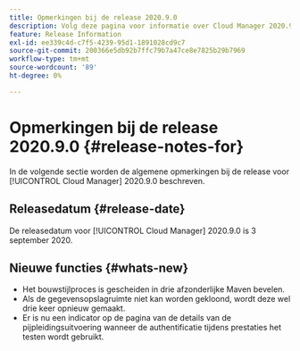 ```yaml
---
title: Opmerkingen bij de release 2020.9.0
description: Volg deze pagina voor informatie over Cloud Manager 2020.9.0
feature: Release Information
exl-id: ee339c4d-c7f5-4239-95d1-1891028cd9c7
source-git-commit: 200366e5db92b7ffc79b7a47ce8e7825b29b7969
workflow-type: tm+mt
source-wordcount: '89'
ht-degree: 0%

---
```


# Opmerkingen bij de release 2020.9.0 {#release-notes-for}

In de volgende sectie worden de algemene opmerkingen bij de release voor [!UICONTROL Cloud Manager] 2020.9.0 beschreven.

## Releasedatum {#release-date}

De releasedatum voor [!UICONTROL Cloud Manager] 2020.9.0 is 3 september 2020.

## Nieuwe functies {#whats-new}

* Het bouwstijlproces is gescheiden in drie afzonderlijke Maven bevelen.
* Als de gegevensopslagruimte niet kan worden gekloond, wordt deze wel drie keer opnieuw gemaakt.
* Er is nu een indicator op de pagina van de details van de pijpleidingsuitvoering wanneer de authentificatie tijdens prestaties het testen wordt gebruikt.
